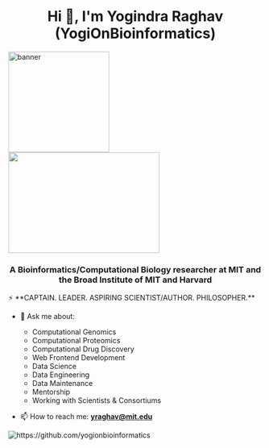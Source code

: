 <h1 align="center">Hi 👋, I'm Yogindra Raghav (YogiOnBioinformatics)</h1>
<div class="row">
  <div class="column">
    <img width="200" height="200" src="https://avatars1.githubusercontent.com/u/38919947?s=460&u=49ab1365a14fac78a91e425efd583f7a2bcb3e25&v=4" alt="banner">
  </div>
  <div class="column">
    <img width="300" height="200" src="https://github.com/hugogomess/hugogomess/blob/master/hacking.gif">
  </div>
</div>

<h3 align="center">A Bioinformatics/Computational Biology researcher at MIT and the Broad Institute of MIT and Harvard</h3>
⚡ **CAPTAIN. LEADER. ASPIRING SCIENTIST/AUTHOR. PHILOSOPHER.**

- 💬 Ask me about:
  * Computational Genomics 
  * Computational Proteomics
  * Computational Drug Discovery 
  * Web Frontend Development
  * Data Science
  * Data Engineering
  * Data Maintenance
  * Mentorship 
  * Working with Scientists & Consortiums 

- 📫 How to reach me: **yraghav@mit.edu**

<p align="left"> <img src="https://komarev.com/ghpvc/?username=yogionbioinformatics" alt="https://github.com/yogionbioinformatics" /> </p>
